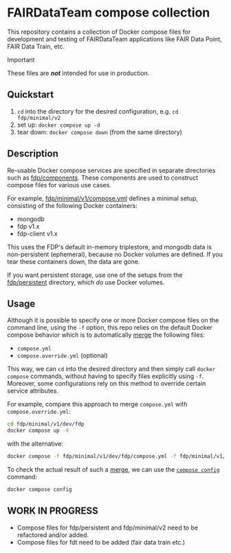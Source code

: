 # FAIRDataTeam compose collection

This repository contains a collection of Docker compose files for development and testing of FAIRDataTeam applications 
like FAIR Data Point, FAIR Data Train, etc.

>[!IMPORTANT]
>These files are ***not*** intended for use in production.

## Quickstart

1. `cd` into the directory for the desired configuration, e.g. `cd fdp/minimal/v2`
2. set up: `docker compose up -d`
3. tear down: `docker compose down` (from the same directory)

## Description

Re-usable Docker compose services are specified in separate directories such as [fdp/components](./fdp/components).
These components are used to construct compose files for various use cases.

For example, [fdp/minimal/v1/compose.yml](./fdp/minimal/v1/compose.yml) defines a minimal setup, consisting of the following Docker containers:
 
- mongodb
- fdp v1.x
- fdp-client v1.x

This uses the FDP's default in-memory triplestore, and mongodb data is non-persistent (ephemeral), because no Docker volumes are defined. If you tear these containers down, the data are gone.

If you want persistent storage, use one of the setups from the [fdp/persistent](./fdp/persistent) directory, which *do* use Docker volumes.

## Usage

Although it is possible to specify one or more Docker compose files on the command line, using the `-f` option, this repo relies on the default Docker compose behavior which is to automatically [merge] the following files:

- `compose.yml`
- `compose.override.yml` (optional)

This way, we can `cd` into the desired directory and then simply call `docker compose` commands, without having to specify files explicitly using `-f`. 
Moreover, some configurations rely on this method to override certain service attributes. 

For example, compare this approach to merge `compose.yml` with `compose.override.yml`:

```bash
cd fdp/minimal/v1/dev/fdp
docker compose up -d
```

with the alternative:

```bash
docker compose -f fdp/minimal/v1/dev/fdp/compose.yml -f fdp/minimal/v1/dev/fdp/compose.override.yml up -d
```

To check the actual result of such a [merge], we can use the [`compose config`] command:

```bash
docker compose config
``` 

## WORK IN PROGRESS

- Compose files for fdp/persistent and fdp/minimal/v2 need to be refactored and/or added.
- Compose files for fdt need to be added (fair data train etc.)

[`compose config`]: https://docs.docker.com/reference/cli/docker/compose/config/
[merge]: https://docs.docker.com/compose/how-tos/multiple-compose-files/merge/
